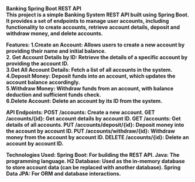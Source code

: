 <b>Banking Spring Boot REST API<b><br>
This project is a simple Banking System REST API built using Spring Boot. It provides a set of endpoints to manage user accounts, including functionality to create accounts, retrieve account details, deposit and withdraw money, and delete accounts.

Features:
1.Create an Account: Allows users to create a new account by providing their name and initial balance.<br>
2. Get Account Details by ID: Retrieve the details of a specific account by providing the account ID.<br>
3.Get All Account Details: Fetch a list of all accounts in the system.<br>
4.Deposit Money: Deposit funds into an account, which updates the account balance accordingly.<br>
5.Withdraw Money: Withdraw funds from an account, with balance deduction and sufficient funds check.<br>
6.Delete Account: Delete an account by its ID from the system.<br>

API Endpoints:
POST /accounts: Create a new account.
GET /accounts/{id}: Get account details by account ID.
GET /accounts: Get details of all accounts.
PUT /accounts/deposit/{id}: Deposit money into the account by account ID.
PUT /accounts/withdraw/{id}: Withdraw money from the account by account ID.
DELETE /accounts/{id}: Delete an account by account ID.

Technologies Used:
Spring Boot: For building the REST API.
Java: The programming language.
H2 Database: Used as the in-memory database to store account data (can be replaced with another database).
Spring Data JPA: For ORM and database interactions.
